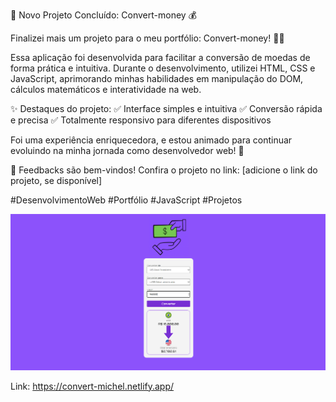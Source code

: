 🚀 Novo Projeto Concluído: Convert-money 💰

Finalizei mais um projeto para o meu portfólio: Convert-money! 🔄💵

Essa aplicação foi desenvolvida para facilitar a conversão de moedas de forma prática e intuitiva. Durante o desenvolvimento, utilizei HTML, CSS e JavaScript, aprimorando minhas habilidades em manipulação do DOM, cálculos matemáticos e interatividade na web.

✨ Destaques do projeto:
✅ Interface simples e intuitiva
✅ Conversão rápida e precisa
✅ Totalmente responsivo para diferentes dispositivos

Foi uma experiência enriquecedora, e estou animado para continuar evoluindo na minha jornada como desenvolvedor web! 🚀

💬 Feedbacks são bem-vindos! Confira o projeto no link: [adicione o link do projeto, se disponível]

#DesenvolvimentoWeb #Portfólio #JavaScript #Projetos

<img src="/assets/pronto.PNG"></img>

Link: https://convert-michel.netlify.app/
